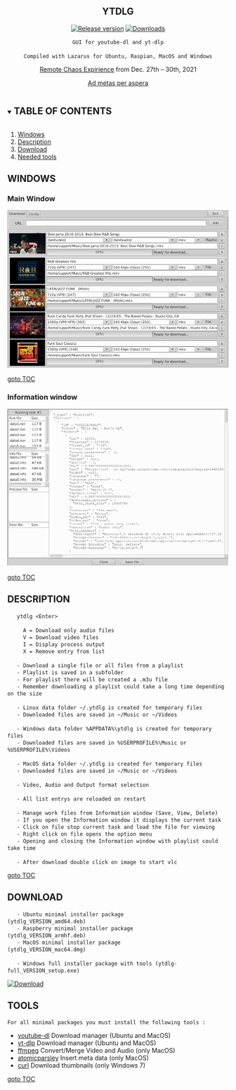 <div align="center">

## YTDLG

[![Release version](https://img.shields.io/github/v/release/unattended-ch/ytdlg?label=&style=for-the-badge)](https://github.com/unattended-ch/ytdlg/releases/latest)
[![Downloads](https://img.shields.io/github/downloads/unattended-ch/ytdlg/total?style=for-the-badge&color=blue)](https://github.com/unattended-ch/ytdlg/releases/latest)

    GUI for youtube-dl and yt-dlp

    Compiled with Lazarus for Ubuntu, Raspian, MacOS and Windows




   [Remote Chaos Expirience](https://tickets.events.ccc.de/RC3-21/) from Dec. 27th – 30th, 2021

   [Ad metas per aspera](https://www.google.ch/search?q="Ad+metas+per+aspera"+deutsch)

</div>

<a name="toc"></a>
<!-- TABLE OF CONTENTS -->
<details open="open">
  <summary><h2 style="display: inline-block">TABLE OF CONTENTS</h2></summary>
  <ol>
    <li><a href="#windows">Windows</a></li>
    <li><a href="#description">Description</a></li>
    <li><a href="#download">Download</a></li>
    <li><a href="#tools">Needed tools</a></li>
  </ol>
</details>

## WINDOWS
### Main Window
![Main Page](/main-window.png)

   [goto TOC](#toc)

### Information window
![Info Page](/info-window.png)

   [goto TOC](#toc)

## DESCRIPTION

       ytdlg <Enter>

         A = Download only audio files
         V = Download video files
         I = Display process output
         X = Remove entry from list

       - Download a single file or all files from a playlist
       - Playlist is saved in a subfolder
       - For playlist there will be created a .m3u file
       - Remember downloading a playlist could take a long time depending on the size

       - Linux data folder ~/.ytdlg is created for temporary files
       - Downloaded files are saved in ~/Music or ~/Videos

       - Windows data folder %APPDATA%\ytdlg is created for temporary files
       - Downloaded files are saved in %USERPROFILE%\Music or %USERPROFILE%\Videos

       - MacOS data folder ~/.ytdlg is created for temporary files
       - Downloaded files are saved in ~/Music or ~/Videos

       - Video, Audio and Output format selection

       - All list entrys are reloaded on restart

       - Manage work files from Information window (Save, View, Delete)
       - If you open the Information window it displays the current task
       - Click on file stop current task and load the file for viewing
       - Right click on file opens the option menu
       - Opening and closing the Information window with playlist could take time

       - After download double click on image to start vlc


   [goto TOC](#toc)


## DOWNLOAD

       - Ubuntu minimal installer package          (ytdlg_VERSION_amd64.deb)
       - Raspberry minimal installer package       (ytdlg_VERSION_armhf.deb)
       - MacOS minimal installer package           (ytdlg_VERSION_mac64.dmg)

       - Windows full installer package with tools (ytdlg-full_VERSION_setup.exe)

[![Download ](https://img.shields.io/github/v/release/unattended-ch/ytdlg?label=&style=for-the-badge)](https://github.com/unattended-ch/ytdlg/releases/latest)

## TOOLS

    For all minimal packages you must install the following tools :
-   [  youtube-dl][youtube-dl] Download manager (Ubuntu and MacOS)
-   [  yt-dlp][yt-dlp] Download manager (Ubuntu and MacOS)
-   [  ffmpeg][ffmpeg] Convert/Merge Video and Audio (only MacOS)
-   [  atomicparsley][atomicparsley] Insert meta data (only MacOS)
-   [  curl][curl] Download thumbnails (only Windows 7)

   [goto TOC](#toc)

[releases]: https://github.com/unattended-ch/ytdlg/releases

[youtube-dl]: https://github.com/ytdl-org/youtube-dl#installation

[yt-dlp]: https://github.com/yt-dlp/yt-dlp#installation

[ffmpeg]: https://www.ffmpeg.org/download.html

[atomicparsley]: https://howtoinstall.co/en/atomicparsley

[curl]: https://curl.se/windows/

[lazarus]: https://www.lazarus-ide.org/
